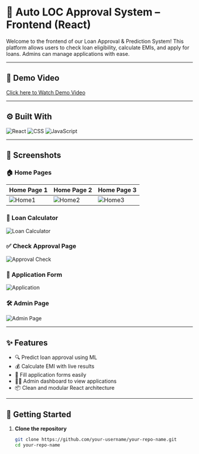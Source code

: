# 🚀 Auto LOC Approval System – Frontend (React)

Welcome to the frontend of our Loan Approval & Prediction System! This platform allows users to check loan eligibility, calculate EMIs, and apply for loans. Admins can manage applications with ease.

---

## 🔗 Demo Video
[Click here to Watch Demo Video](https://drive.google.com/file/d/1vtqIuFuX7heDbz1GkNA2IpoejAp4gE0U/view?usp=drive_link)  

---

## ⚙️ Built With

![React](https://img.shields.io/badge/Frontend-React-blue?style=for-the-badge&logo=react)
![CSS](https://img.shields.io/badge/Styled_with-CSS-blueviolet?style=for-the-badge&logo=css3)
![JavaScript](https://img.shields.io/badge/Language-JavaScript-yellow?style=for-the-badge&logo=javascript)

---

## 📸 Screenshots

### 🏠 Home Pages
| Home Page 1 | Home Page 2 | Home Page 3 |
|-------------|-------------|-------------|
| ![Home1](https://drive.google.com/file/d/1SNuoHkKkhOqm40zWTrJ1fVz05dzr-cbq/view?usp=drive_link) | ![Home2](https://drive.google.com/file/d/1FmKEAdG_F1wLlslP8SAQm8IytTnhG3IC/view?usp=drive_link) | ![Home3](https://drive.google.com/file/d/1FmKEAdG_F1wLlslP8SAQm8IytTnhG3IC/view?usp=drive_link) |

### 🧮 Loan Calculator
![Loan Calculator](https://drive.google.com/file/d/1UcxRakoZP7FGvBAQDxCHs5hROfstd7Ow/view?usp=drive_link)

### ✅ Check Approval Page
![Approval Check](https://drive.google.com/file/d/1QmzxUBp30zFkaTfQVvImc2pnrHBmGUXM/view?usp=drive_link)

### 📝 Application Form
![Application](https://drive.google.com/file/d/17rl2eaSCWBGiHBZtHy_R2wtZxLdr6-ug/view?usp=drive_link)

### 🛠️ Admin Page
![Admin Page](https://drive.google.com/file/d/1Vzw1n56PD7Vi0wj8q7nURqXW8TCAPgsp/view?usp=drive_link)

---

## ✨ Features

- 🔍 Predict loan approval using ML
- 💰 Calculate EMI with live results
- 📝 Fill application forms easily
- 👨‍💼 Admin dashboard to view applications
- 📦 Clean and modular React architecture

---

## 🚀 Getting Started

1. **Clone the repository**
   ```bash
   git clone https://github.com/your-username/your-repo-name.git
   cd your-repo-name
